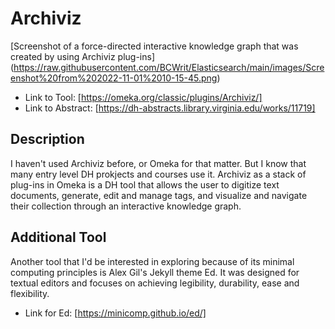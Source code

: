 # Archiviz

[Screenshot of a force-directed interactive knowledge graph that was created by using Archiviz plug-ins] (https://raw.githubusercontent.com/BCWrit/Elasticsearch/main/images/Screenshot%20from%202022-11-01%2010-15-45.png)

- Link to Tool: [https://omeka.org/classic/plugins/Archiviz/]
- Link to Abstract: [https://dh-abstracts.library.virginia.edu/works/11719]

## Description

I haven't used Archiviz before, or Omeka for that matter. But I know that many entry level DH prokjects and courses use it. Archiviz as a stack of plug-ins in Omeka is a DH tool that allows the user to digitize text documents, generate, edit and manage tags, and visualize and navigate their collection through an interactive knowledge graph.

## Additional Tool 

Another tool that I'd be interested in exploring because of its minimal computing principles is Alex Gil's Jekyll theme Ed. It was designed for textual editors and focuses on achieving legibility, durability, ease and flexibility. 

- Link for Ed: [https://minicomp.github.io/ed/] 